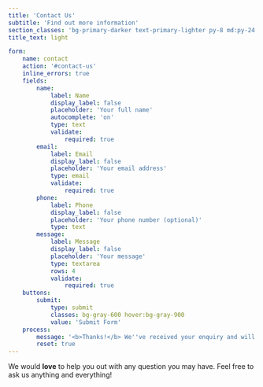 ```yaml
---
title: 'Contact Us'
subtitle: 'Find out more information'
section_classes: 'bg-primary-darker text-primary-lighter py-8 md:py-24'
title_text: light

form:
    name: contact
    action: '#contact-us'
    inline_errors: true
    fields:
        name:
            label: Name
            display_label: false
            placeholder: 'Your full name'
            autocomplete: 'on'
            type: text
            validate:
                required: true
        email:
            label: Email
            display_label: false
            placeholder: 'Your email address'
            type: email
            validate:
                required: true
        phone:
            label: Phone
            display_label: false
            placeholder: 'Your phone number (optional)'
            type: text
        message:
            label: Message
            display_label: false
            placeholder: 'Your message'
            type: textarea
            rows: 4
            validate:
                required: true
    buttons:
        submit:
            type: submit
            classes: bg-gray-600 hover:bg-gray-900
            value: 'Submit Form'
    process:
        message: '<b>Thanks!</b> We''ve received your enquiry and will get back to you very soon...'
        reset: true
---
```


We would **love** to help you out with any question you may have.  Feel free to ask us anything and everything!
